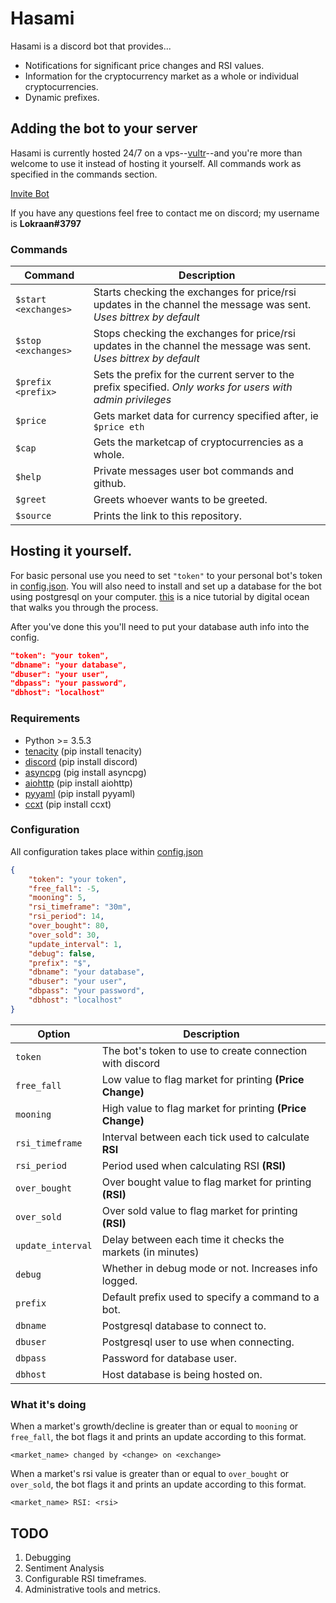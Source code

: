 # Hasami
Hasami is a discord bot that provides...
- Notifications for significant price changes and RSI values.
- Information for the cryptocurrency market as a whole or individual cryptocurrencies.
- Dynamic prefixes.


## Adding the bot to your server
Hasami is currently hosted 24/7 on a vps--[vultr](https://www.vultr.com/?ref=7308111)--and you're more than welcome to use it instead of hosting it yourself. 
All commands work as specified in the commands section.

[Invite Bot](https://discordapp.com/oauth2/authorize?client_id=392534322894340096&scope=bot)

If you have any questions feel free to contact me on discord; my username is **Lokraan#3797**


### Commands
| Command  | Description|
| ------ | ---------- |
| `$start <exchanges>`  | Starts checking the exchanges for price/rsi updates in the channel the message was sent. *Uses bittrex by default*| 
| `$stop <exchanges>`   | Stops checking the exchanges for price/rsi updates in the channel the message was sent.  *Uses bittrex by default*| 
| `$prefix <prefix>`    | Sets the prefix for the current server to the prefix specified. *Only works for users with admin privileges*      |
| `$price`  | Gets market data for currency specified after, ie `$price eth` |
| `$cap`    | Gets the marketcap of cryptocurrencies as a whole.             |
| `$help`   | Private messages user bot commands and github.                 |
| `$greet`  | Greets whoever wants to be greeted. |
| `$source` | Prints the link to this repository. |


## Hosting it yourself.
For basic personal use you need to set `"token"` to your personal bot's token in [config.json](/config.json). You will also need to install and set up a database for the bot using postgresql on your computer. 
[this](https://www.digitalocean.com/community/tutorials/how-to-install-and-use-postgresql-on-ubuntu-16-04) is a nice tutorial by digital ocean that walks you through the process. 

After you've done this you'll need to put your database auth info into the config.

```json
"token": "your token",
"dbname": "your database",
"dbuser": "your user",
"dbpass": "your password",
"dbhost": "localhost"
```


### Requirements
- Python >= 3.5.3
- [tenacity](https://github.com/jd/tenacity) (pip install tenacity)
- [discord](https://github.com/Rapptz/discord.py) (pip install discord)
- [asyncpg](https://github.com/MagicStack/asyncpg) (pig install asyncpg)
- [aiohttp](https://github.com/aio-libs/aiohttp) (pip install aiohttp)
- [pyyaml](https://github.com/yaml/pyyaml) (pip install pyyaml)
- [ccxt](https://github.com/ccxt/ccxt) (pip install ccxt)


### Configuration
All configuration takes place within [config.json](/config.json)

```json
{
	"token": "your token",
	"free_fall": -5,
	"mooning": 5,
	"rsi_timeframe": "30m",
	"rsi_period": 14, 
	"over_bought": 80,
	"over_sold": 30,
	"update_interval": 1,
	"debug": false,
	"prefix": "$",
	"dbname": "your database",
	"dbuser": "your user",
	"dbpass": "your password",
	"dbhost": "localhost"
}
```

| Option  | Description | 
| ----- | ----------- | 
| `token`     | The bot's token to use to create connection with discord | 
| `free_fall` | Low value to flag market for printing **(Price Change)**|
| `mooning`   | High value to flag market for printing **(Price Change)** |
| `rsi_timeframe`  | Interval between each tick used to calculate **RSI** |
| `rsi_period`  | Period used when calculating RSI **(RSI)** |
| `over_bought` | Over bought value to flag market for printing **(RSI)** |
| `over_sold`   | Over sold value to flag market for printing **(RSI)** | 
| `update_interval` | Delay between each time it checks the markets (in minutes) |
| `debug`           | Whether in debug mode or not. Increases info logged. |
| `prefix` | Default prefix used to specify a command to a bot. |
| `dbname` | Postgresql database to connect to. |
| `dbuser` | Postgresql user to use when connecting. | 
| `dbpass` | Password for database user. |
| `dbhost` | Host database is being hosted on. |


### What it's doing
When a market's growth/decline is greater than or equal to `mooning` or `free_fall`, the bot flags it and prints an update according to this format.
```
<market_name> changed by <change> on <exchange>
```

When a market's rsi value is greater than or equal to `over_bought` or `over_sold`, the bot flags it and prints an update according to this format.
```
<market_name> RSI: <rsi>
```


## TODO
1. Debugging
2. Sentiment Analysis
3. Configurable RSI timeframes.
4. Administrative tools and metrics.
